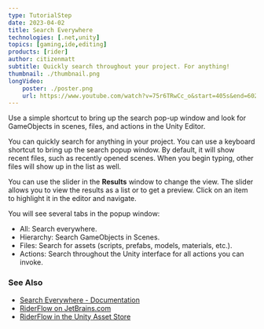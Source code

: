 ```yaml
---
type: TutorialStep
date: 2023-04-02
title: Search Everywhere
technologies: [.net,unity]
topics: [gaming,ide,editing]
products: [rider]
author: citizenmatt
subtitle: Quickly search throughout your project. For anything!
thumbnail: ./thumbnail.png
longVideo: 
    poster: ./poster.png
    url: https://www.youtube.com/watch?v=75r6TRwCc_o&start=405s&end=602s
---
```


Use a simple shortcut to bring up the search pop-up window and look for GameObjects in scenes, files, and actions in the Unity Editor.

You can quickly search for anything in your project. You can use a keyboard shortcut to bring up the search popup window.
By default, it will show recent files, such as recently opened scenes. When you begin typing, other files will show up in the list as well.

You can use the slider in the **Results** window to change the view. The slider allows you to view the results as a list or to get a preview.
Click on an item to highlight it in the editor and navigate.

You will see several tabs in the popup window:
* All: Search everywhere.
* Hierarchy: Search GameObjects in Scenes.
* Files: Search for assets (scripts, prefabs, models, materials, etc.).
* Actions: Search throughout the Unity interface for all actions you can invoke.

### See Also

- [Search Everywhere - Documentation](https://www.jetbrains.com/help/riderflow/search-everywhere.html)
- [RiderFlow on JetBrains.com](https://www.jetbrains.com/riderflow/)
- [RiderFlow in the Unity Asset Store](https://assetstore.unity.com/packages/tools/level-design/riderflow-218574)
